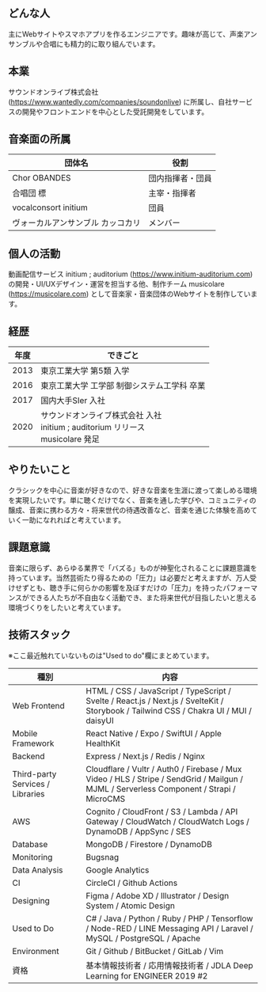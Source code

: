 ## どんな人

主にWebサイトやスマホアプリを作るエンジニアです。趣味が高じて、声楽アンサンブルや合唱にも精力的に取り組んでいます。

## 本業

サウンドオンライブ株式会社(https://www.wantedly.com/companies/soundonlive) に所属し、自社サービスの開発やフロントエンドを中心とした受託開発をしています。

## 音楽面の所属

| 団体名 | 役割 |
| - | - |
| Chor OBANDES | 団内指揮者・団員 |
| 合唱団 標 | 主宰・指揮者 |
| vocalconsort initium | 団員 |
| ヴォーカルアンサンブル カッコカリ | メンバー |

## 個人の活動

動画配信サービス initium ; auditorium (https://www.initium-auditorium.com) の開発・UI/UXデザイン・運営を担当する他、制作チーム musicolare (https://musicolare.com) として音楽家・音楽団体のWebサイトを制作しています。

## 経歴

| 年度 | できごと |
| - | - |
| 2013 | 東京工業大学 第5類 入学 |
| 2016 | 東京工業大学 工学部 制御システム工学科 卒業 |
| 2017 | 国内大手SIer 入社 |
| 2020 | サウンドオンライブ株式会社 入社<br>initium ; auditorium リリース<br>musicolare 発足 |

## やりたいこと

クラシックを中心に音楽が好きなので、好きな音楽を生涯に渡って楽しめる環境を実現したいです。単に聴くだけでなく、音楽を通した学びや、コミュニティの醸成、音楽に携わる方々・将来世代の待遇改善など、音楽を通じた体験を高めていく一助になれればと考えています。

## 課題意識

音楽に限らず、あらゆる業界で「バズる」ものが神聖化されることに課題意識を持っています。当然芸術たり得るための「圧力」は必要だと考えますが、万人受けせずとも、聴き手に何らかの影響を及ぼすだけの「圧力」を持ったパフォーマンスができる人たちが不自由なく活動でき、また将来世代が目指したいと思える環境づくりをしたいと考えています。

## 技術スタック

※ここ最近触れていないものは"Used to do"欄にまとめています。

| 種別 | 内容 |
| - | - |
| Web Frontend | HTML / CSS / JavaScript / TypeScript / Svelte / React.js / Next.js / SvelteKit / Storybook / Tailwind CSS / Chakra UI / MUI / daisyUI |
| Mobile Framework | React Native / Expo / SwiftUI / Apple HealthKit |
| Backend | Express / Next.js / Redis / Nginx |
| Third-party Services / Libraries | Cloudflare / Vultr / Auth0 / Firebase / Mux Video / HLS / Stripe / SendGrid / Mailgun / MJML / Serverless Component / Strapi / MicroCMS |
| AWS | Cognito / CloudFront / S3 / Lambda / API Gateway / CloudWatch / CloudWatch Logs / DynamoDB / AppSync / SES |
| Database | MongoDB / Firestore / DynamoDB |
| Monitoring | Bugsnag |
| Data Analysis | Google Analytics |
| CI | CircleCI / Github Actions |
| Designing | Figma / Adobe XD / Illustrator / Design System / Atomic Design |
| Used to Do | C# / Java / Python / Ruby / PHP / Tensorflow / Node-RED / LINE Messaging API / Laravel / MySQL / PostgreSQL / Apache |
| Environment | Git / Github / BitBucket / GitLab / Vim |
| 資格 | 基本情報技術者 / 応用情報技術者 / JDLA Deep Learning for ENGINEER 2019 #2 |
